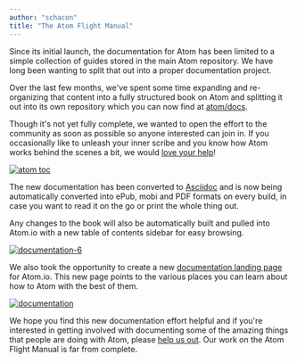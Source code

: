 ```yaml
---
author: "schacon"
title: "The Atom Flight Manual"
---
```


Since its initial launch, the documentation for Atom has been limited to a simple collection of guides stored in the main Atom repository. We have long been wanting to split that out into a proper documentation project.

<!--more-->

Over the last few months, we've spent some time expanding and re-organizing that content into a fully structured book on Atom and splitting it out into its own repository which you can now find at [atom/docs](https://github.com/atom/docs).

Though it's not yet fully complete, we wanted to open the effort to the community as soon as possible so anyone interested can join in. If you occasionally like to unleash your inner scribe and you know how Atom works behind the scenes a bit, we would [love your help](https://github.com/atom/docs/blob/master/CONTRIBUTING.md)!

[![atom toc](https://cloud.githubusercontent.com/assets/70/6445192/95ff36f8-c102-11e4-9d28-de512ee7d97d.png)](https://flight-manual.atom.io/)

The new documentation has been converted to [Asciidoc](http://asciidoctor.org/docs/what-is-asciidoc/) and is now being automatically converted into ePub, mobi and PDF formats on every build, in case you want to read it on the go or print the whole thing out.

Any changes to the book will also be automatically built and pulled into Atom.io with a new table of contents sidebar for easy browsing.

[![documentation-6](https://cloud.githubusercontent.com/assets/70/6445353/b2504cec-c103-11e4-9348-c57daa47bcf0.png)](https://flight-manual.atom.io/using-atom/sections/panes/)

We also took the opportunity to create a new [documentation landing page](/docs) for  Atom.io. This new page points to the various places you can learn about how to Atom with the best of them.

[![documentation](https://cloud.githubusercontent.com/assets/70/6445283/33075a84-c103-11e4-934b-cf14296d90eb.png)](/docs)

We hope you find this new documentation effort helpful and if you're interested in getting involved with documenting some of the amazing things that people are doing with Atom, please [help us out](https://github.com/atom/docs/blob/master/CONTRIBUTING.md). Our work on the Atom Flight Manual is far from complete.
